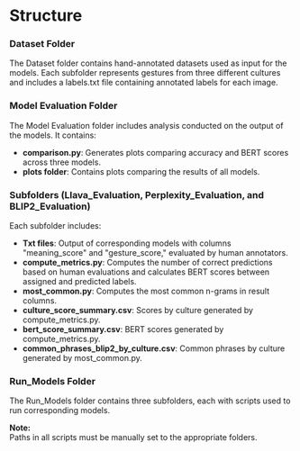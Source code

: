 # Structure

### Dataset Folder

The Dataset folder contains hand-annotated datasets used as input for the models. Each subfolder represents gestures from three different cultures and includes a labels.txt file containing annotated labels for each image.

### Model Evaluation Folder

The Model Evaluation folder includes analysis conducted on the output of the models. It contains:

- **comparison.py**: Generates plots comparing accuracy and BERT scores across three models.
- **plots folder**: Contains plots comparing the results of all models.

### Subfolders (Llava_Evaluation, Perplexity_Evaluation, and BLIP2_Evaluation)

Each subfolder includes:

- **Txt files**: Output of corresponding models with columns "meaning_score" and "gesture_score," evaluated by human annotators.
- **compute_metrics.py**: Computes the number of correct predictions based on human evaluations and calculates BERT scores between assigned and predicted labels.
- **most_common.py**: Computes the most common n-grams in result columns.
- **culture_score_summary.csv**: Scores by culture generated by compute_metrics.py.
- **bert_score_summary.csv**: BERT scores generated by compute_metrics.py.
- **common_phrases_blip2_by_culture.csv**: Common phrases by culture generated by most_common.py.

### Run_Models Folder

The Run_Models folder contains three subfolders, each with scripts used to run corresponding models. 


**Note:**  
Paths in all scripts must be manually set to the appropriate folders.
